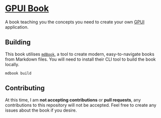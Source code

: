 # [GPUI Book](https://matinaniss.github.io/gpui-book/)

A book teaching you the concepts you need to create your own [GPUI](https://www.gpui.rs/) application.

## Building

This book utilises [`mdBook`](https://github.com/rust-lang/mdBook), a tool to create modern, easy-to-navigate books from Markdown files. You will need to install their CLI tool to build the book locally.

```properties
mdbook build
```

## Contributing

At this time, I am **not accepting contributions** or **pull requests**, any contributions to this repository will not be accepted. Feel free to create any issues about the book if you desire.
